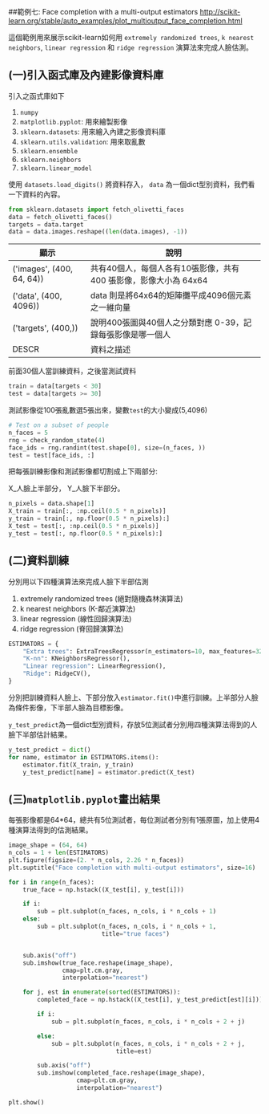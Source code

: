 ##範例七: Face completion with a multi-output estimators
http://scikit-learn.org/stable/auto_examples/plot_multioutput_face_completion.html

這個範例用來展示scikit-learn如何用 `extremely randomized trees`, `k nearest neighbors`, `linear regression` 和 `ridge regression` 演算法來完成人臉估測。





## (一)引入函式庫及內建影像資料庫

引入之函式庫如下

1. `numpy`
2. `matplotlib.pyplot`: 用來繪製影像
2. `sklearn.datasets`: 用來繪入內建之影像資料庫
3. `sklearn.utils.validation`: 用來取亂數
4. `sklearn.ensemble` 
5. `sklearn.neighbors` 
6. `sklearn.linear_model` 




使用 `datasets.load_digits()` 將資料存入， `data` 為一個dict型別資料，我們看一下資料的內容。

```python
from sklearn.datasets import fetch_olivetti_faces
data = fetch_olivetti_faces()
targets = data.target
data = data.images.reshape((len(data.images), -1))
```

| 顯示 | 說明 |
| -- | -- |
| ('images', (400, 64, 64))| 共有40個人，每個人各有10張影像，共有 400 張影像，影像大小為 64x64 |
| ('data', (400, 4096)) | data 則是將64x64的矩陣攤平成4096個元素之一維向量 |
| ('targets', (400,)) | 說明400張圖與40個人之分類對應 0-39，記錄每張影像是哪一個人 |
| DESCR | 資料之描述 |


前面30個人當訓練資料，之後當測試資料
```python
train = data[targets < 30]
test = data[targets >= 30]
```
測試影像從100張亂數選5張出來，變數`test`的大小變成(5,4096)
```python
# Test on a subset of people
n_faces = 5
rng = check_random_state(4)
face_ids = rng.randint(test.shape[0], size=(n_faces, ))
test = test[face_ids, :]
```

把每張訓練影像和測試影像都切割成上下兩部分:

X_人臉上半部分，
Y_人臉下半部分。
```python
n_pixels = data.shape[1]
X_train = train[:, :np.ceil(0.5 * n_pixels)]  
y_train = train[:, np.floor(0.5 * n_pixels):]  
X_test = test[:, :np.ceil(0.5 * n_pixels)]
y_test = test[:, np.floor(0.5 * n_pixels):]
```

## (二)資料訓練
分別用以下四種演算法來完成人臉下半部估測

1. extremely randomized trees (絕對隨機森林演算法)
2. k nearest neighbors (K-鄰近演算法)
3. linear regression (線性回歸演算法)
4. ridge regression (脊回歸演算法)


```python
ESTIMATORS = {
    "Extra trees": ExtraTreesRegressor(n_estimators=10, max_features=32,random_state=0),
    "K-nn": KNeighborsRegressor(),
    "Linear regression": LinearRegression(),
    "Ridge": RidgeCV(),
}
```

分別把訓練資料人臉上、下部分放入`estimator.fit()`中進行訓練。上半部分人臉為條件影像，下半部人臉為目標影像。

`y_test_predict`為一個dict型別資料，存放5位測試者分別用四種演算法得到的人臉下半部估計結果。

```python
y_test_predict = dict()
for name, estimator in ESTIMATORS.items():
    estimator.fit(X_train, y_train)
    y_test_predict[name] = estimator.predict(X_test)
```

## (三)`matplotlib.pyplot`畫出結果

每張影像都是64*64，總共有5位測試者，每位測試者分別有1張原圖，加上使用4種演算法得到的估測結果。

```python
image_shape = (64, 64)
n_cols = 1 + len(ESTIMATORS)
plt.figure(figsize=(2. * n_cols, 2.26 * n_faces))
plt.suptitle("Face completion with multi-output estimators", size=16)

for i in range(n_faces):
    true_face = np.hstack((X_test[i], y_test[i]))

    if i:
        sub = plt.subplot(n_faces, n_cols, i * n_cols + 1)
    else:
        sub = plt.subplot(n_faces, n_cols, i * n_cols + 1,
                          title="true faces")


    sub.axis("off")
    sub.imshow(true_face.reshape(image_shape),
               cmap=plt.cm.gray,
               interpolation="nearest")

    for j, est in enumerate(sorted(ESTIMATORS)):
        completed_face = np.hstack((X_test[i], y_test_predict[est][i]))

        if i:
            sub = plt.subplot(n_faces, n_cols, i * n_cols + 2 + j)

        else:
            sub = plt.subplot(n_faces, n_cols, i * n_cols + 2 + j,
                              title=est)

        sub.axis("off")
        sub.imshow(completed_face.reshape(image_shape),
                   cmap=plt.cm.gray,
                   interpolation="nearest")

plt.show()
```